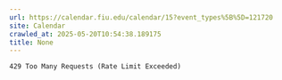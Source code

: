 ```yaml
---
url: https://calendar.fiu.edu/calendar/15?event_types%5B%5D=121720
site: Calendar
crawled_at: 2025-05-20T10:54:38.189175
title: None
---
```


```
429 Too Many Requests (Rate Limit Exceeded)

```

